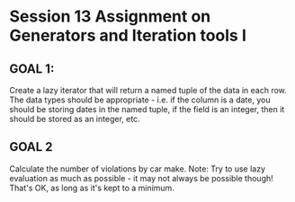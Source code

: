 # Session 13 Assignment on Generators and Iteration tools I

## GOAL 1:

Create a lazy iterator that will return a named tuple of the data in each row. The data types should be appropriate - i.e. if the column is a date, you should be storing dates in the named tuple, if the field is an integer, then it should be stored as an integer, etc.

## GOAL 2
Calculate the number of violations by car make.
Note: Try to use lazy evaluation as much as possible - it may not always be possible though! That's OK, as long as it's kept to a minimum.





